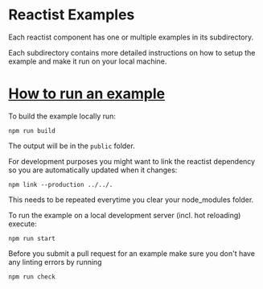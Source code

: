 # Reactist Examples

Each reactist component has one or multiple examples in its subdirectory. 

Each subdirectory contains more detailed instructions on how to setup the example and make it run on your local machine.

# [How to run an example](#how-to-run)

To build the example locally run:
```
npm run build
```
The output will be in the `public` folder.

For development purposes you might want to link the reactist dependency so you are automatically updated when it changes:
```
npm link --production ../../.
```
This needs to be repeated everytime you clear your node_modules folder.

To run the example on a local development server (incl. hot reloading) execute:
```
npm run start
```

Before you submit a pull request for an example make sure you don't have any linting errors by running
```
npm run check
```